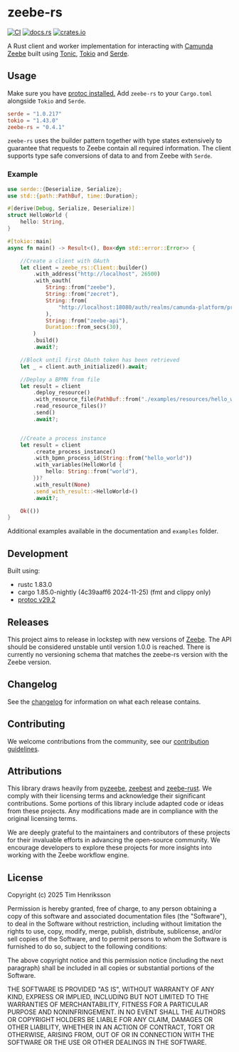 # zeebe-rs

[![CI](https://github.com/Bentebent/zeebe-rs/actions/workflows/ci.yml/badge.svg?event=pull_request)](https://github.com/Bentebent/zeebe-rs/actions/workflows/ci.yml)
[![docs.rs](https://img.shields.io/docsrs/zeebe-rs)](https://docs.rs/crate/zeebe-rs/latest)
[![crates.io](https://img.shields.io/crates/v/zeebe-rs.svg)](https://crates.io/crates/zeebe-rs)

A Rust client and worker implementation for interacting with [Camunda Zeebe](https://camunda.com/platform/zeebe/) built using [Tonic](https://github.com/hyperium/tonic), [Tokio](https://github.com/tokio-rs/tokio) and [Serde](https://github.com/serde-rs/serde).

## Usage

Make sure you have [protoc installed.](https://github.com/protocolbuffers/protobuf#protobuf-compiler-installation) Add `zeebe-rs` to your `Cargo.toml` alongside `Tokio` and `Serde`.

```toml
serde = "1.0.217"
tokio = "1.43.0"
zeebe-rs = "0.4.1"
```

`zeebe-rs` uses the builder pattern together with type states extensively to guarantee that requests to Zeebe contain all required information. The client supports type safe conversions of data to and from Zeebe with `Serde`.

### Example

```rust
use serde::{Deserialize, Serialize};
use std::{path::PathBuf, time::Duration};

#[derive(Debug, Serialize, Deserialize)]
struct HelloWorld {
    hello: String,
}

#[tokio::main]
async fn main() -> Result<(), Box<dyn std::error::Error>> {

    //Create a client with OAuth
    let client = zeebe_rs::Client::builder()
        .with_address("http://localhost", 26500)
        .with_oauth(
            String::from("zeebe"),
            String::from("zecret"),
            String::from(
                "http://localhost:18080/auth/realms/camunda-platform/protocol/openid-connect/token",
            ),
            String::from("zeebe-api"),
            Duration::from_secs(30),
        )
        .build()
        .await?;

    //Block until first OAuth token has been retrieved
    let _ = client.auth_initialized().await;

    //Deploy a BPMN from file
    let result = client
        .deploy_resource()
        .with_resource_file(PathBuf::from("./examples/resources/hello_world.bpmn"))
        .read_resource_files()?
        .send()
        .await?;


    //Create a process instance
    let result = client
        .create_process_instance()
        .with_bpmn_process_id(String::from("hello_world"))
        .with_variables(HelloWorld {
            hello: String::from("world"),
        })?
        .with_result(None)
        .send_with_result::<HelloWorld>()
        .await?;

    Ok(())
}

```

Additional examples available in the documentation and `examples` folder.

## Development

Built using:

- rustc 1.83.0
- cargo 1.85.0-nightly (4c39aaff6 2024-11-25) (fmt and clippy only)
- [protoc v29.2](https://github.com/protocolbuffers/protobuf/releases/tag/v29.2)

## Releases

This project aims to release in lockstep with new versions of [Zeebe](https://camunda.com/platform/zeebe/). The API should be considered unstable until version 1.0.0 is reached. There is currently no versioning schema that matches the zeebe-rs version with the Zeebe version.

## Changelog

See the [changelog](CHANGELOG.md) for information on what each release contains.

## Contributing

We welcome contributions from the community, see our [contribution guidelines](CONTRIBUTING.md).

## Attributions

This library draws heavily from [pyzeebe](https://github.com/camunda-community-hub/pyzeebe), [zeebest](https://github.com/camunda-community-hub/zeebest) and [zeebe-rust](https://github.com/camunda-community-hub/zeebe-rust). We comply with their licensing terms and acknowledge their significant contributions. Some portions of this library include adapted code or ideas from these projects. Any modifications made are in compliance with the original licensing terms.

We are deeply grateful to the maintainers and contributors of these projects for their invaluable efforts in advancing the open-source community. We encourage developers to explore these projects for more insights into working with the Zeebe workflow engine.

## License

Copyright (c) 2025 Tim Henriksson

Permission is hereby granted, free of charge, to any person obtaining a copy of this software and associated documentation files (the "Software"), to deal in the Software without restriction, including without limitation the rights to use, copy, modify, merge, publish, distribute, sublicense, and/or sell copies of the Software, and to permit persons to whom the Software is furnished to do so, subject to the following conditions:

The above copyright notice and this permission notice (including the next paragraph) shall be included in all copies or substantial portions of the Software.

THE SOFTWARE IS PROVIDED "AS IS", WITHOUT WARRANTY OF ANY KIND, EXPRESS OR IMPLIED, INCLUDING BUT NOT LIMITED TO THE WARRANTIES OF MERCHANTABILITY, FITNESS FOR A PARTICULAR PURPOSE AND NONINFRINGEMENT. IN NO EVENT SHALL THE AUTHORS OR COPYRIGHT HOLDERS BE LIABLE FOR ANY CLAIM, DAMAGES OR OTHER LIABILITY, WHETHER IN AN ACTION OF CONTRACT, TORT OR OTHERWISE, ARISING FROM, OUT OF OR IN CONNECTION WITH THE SOFTWARE OR THE USE OR OTHER DEALINGS IN THE SOFTWARE.
